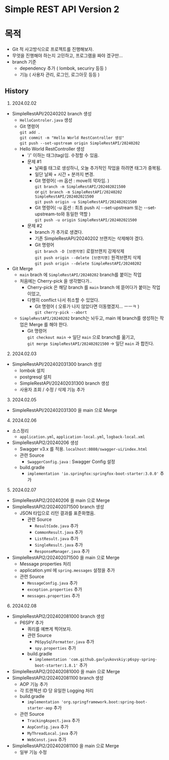 Simple REST API Version 2
=
# 목적
- Git 적 사고방식으로 프로젝트를 진행해보자.
- 무엇을 진행해야 하는지 고민하고, 프로그램을 짜야 겠구만...
- branch 기준
  - dependency 추가 ( lombok, securiry 등등 )
  - 기능 ( 사용자 관리, 로그인, 로그아웃 등등 )

## History

1. 2024.02.02
  - SimpleRestAPI/20240202 branch 생성
    - `HelloControler.java` 생성
    - Git 명령어  
        `git add .`  
        `git commit -m "Hello World RestController 생성"`  
        `git push --set-upstream origin SimpleRestAPI/20240202`
    - Hello World RestController 생성
      - '/' 이하는 태그(tag)임. 수정할 수 있음.
      - 문제 #1
        - 날짜를 태그로 생성하니, 오늘 추가적인 작업을 하려면 태그가 중복됨.
        - 일단 날짜 + 시간 + 분까지 변경.
        - Git 명령어( -m 옵션 : move의 약자임. )  
            `git branch -m SimpleRestAPI/202402021500`  
            or `git branch -m SimpleRestAPI/20240202 SimpleRestAPI/202402021500`  
            `git push origin -u SimpleRestAPI/202402021500`
        - Git 명령어( -u 옵션 : 최초 push 시 --set-upstream 또는 --set-upstream-to와 동일한 역할 )  
            `git push -u origin SimpleRestAPI/202402021500`
      - 문제 #2
        - branch 가 추가로 생겼다.
        - 기존 SimpleRestAPI/20240202 브랜치는 삭제해야 겠다.
        - Git 명령어  
            `git branch -D [브랜치명]` 로컬브랜치 강제삭제  
            `git push origin --delete [브랜치명]` 원격브랜치 삭제  
            `git push origin --delete SimpleRestAPI/20240202`
  - Git Merge
    - `main` brach 에 `SimpleRestAPI/20240202` branch를 붙이는 작업
    - 처음에는 Cherry-pick 을 생각했다가..
      - Cherry-pick 은 해당 branch 를 `main` branch 에 뜯어다가 붙이는 작업이었고,
      - 다행히 conflict 나서 취소할 수 있었다.
        - Git 명령어 ( 오류가 나지 않았다면 이동했겠지... ㅡㅡㅋ )  
            `git cherry-pick --abort`
    - `SimpleRestAPI/20240202` branch는 놔두고, main 에 branch를 생성하는 작업은 Merge 를 해야 한다.
      - Git 명령어  
        `git checkout main` -> 일단 `main` 으로 branch를 옮기고,    
        `git merge SimpleRestAPI/202402021500` -> 일단 `main` 과 합친다.

2. 2024.02.03
  - SimpleRestAPI/202402031300 branch 생성
    - lombok 설치
    - postgresql 설치 
    - SimpleRestAPI/202402031300 branch 생성
    - 사용자 조회 / 수정 / 삭제 기능 추가

3. 2024.02.05
  - SimpleRestAPI/202402031300 을 main 으로 Merge

4. 2024.02.06
  - 소스정리
    - `application.yml`, `application-local.yml`, `logback-local.xml` 
  - SimpleRestAPI2/20240206 생성
    - Swagger v3.x 를 적용. `localhost:8080/swagger-ui/index.html`
    - 관련 Source
      - `SwaggerConfig.java` : Swagger Config 설정
    - build.gradle
      - `implementation 'io.springfox:springfox-boot-starter:3.0.0'` 추가

5. 2024.02.07
  - SimpleRestAPI2/20240206 을 main 으로 Merge
  - SimpleRestAPI2/202402071500 branch 생성
    - JSON 타입으로 리턴 결과를 표준화했음.
      - 관련 Source
        - `ResultCode.java` 추가
        - `CommonResult.java` 추가
        - `ListResult.java` 추가
        - `SingleResult.java` 추가
        - `ResponseManager.java` 추가
  - SimpleRestAPI2/202402071500 을 main 으로 Merge
    - Message properties 처리
    - application.yml 에 `spring.messages` 설정을 추가
    - 관련 Source
      - `MessageConfig.java` 추가
      - `exception.properties` 추가
      - `messages.properties` 추가

6. 2024.02.08
  - SimpleRestAPI2/202402081000 branch 생성 
    - P6SPY 추가
      - 쿼리를 예쁘게 찍어보자.
      - 관련 Source
        - `P6SpySqlFormatter.java` 추가
        - `spy.properties` 추가
      - build.gradle
        - `implementation 'com.github.gavlyukovskiy:p6spy-spring-boot-starter:1.8.1'` 추가
  - SimpleRestAPI2/202402081000 을 main 으로 Merge
  - SimpleRestAPI2/202402081100 branch 생성
    - AOP 기능 추가
    - 각 트랜젝션 ID 당 유일한 Logging 처리
    - build.gradle
      - `implementation 'org.springframework.boot:spring-boot-starter-aop` 추가
    - 관련 Source
      - `TrackingAspect.java` 추가
      - `AopConfig.java` 추가
      - `MyThreadLocal.java` 추가
      - `WebConst.java` 추가
  - SimpleRestAPI2/202402081100 을 main 으로 Merge
    - 일부 기능 수정
